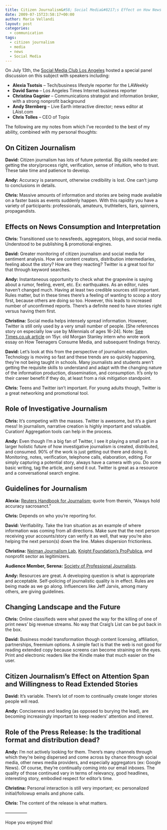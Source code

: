 ```yaml
---
title: Citizen Journalism&#58; Social Media&#8217;s Effect on How News is Reported and Consumed
date: 2009-07-15T23:58:17+00:00
author: Mario Vellandi
layout: post
categories:
  - communication
tags:
  - citizen journalism
  - media
  - news
  - Social Media
---
```

On July 13th, the [Social Media Club Los Angeles](http://www.socialmediaclub.la/) hosted a special panel discussion on this subject with speakers including:

  * **Alexia Tsotsis** &#8211; Tech/business lifestyle reporter for the LAWeekly
  * **David Sarno** &#8211; Los Angeles Times Internet business reporter
  * **Christina Gagnier** &#8211; Communications strategist and information broker, with a strong nonprofit background
  * **Andy Sternberg** &#8211; Live Earth interactive director; news editor at LAist.com
  * **Chris Tolles** &#8211; CEO of Topix

The following are my notes from which I&#8217;ve recorded to the best of my ability, combined with my personal thoughts:

## On Citizen Journalism

**David:** Citizen journalism has lots of future potential. Big skills needed are: getting the story/process right, verification, sense of intuition, who to trust. These take time and patience to develop.

**Andy:** Accuracy is paramount, otherwise credibility is lost. One can&#8217;t jump to conclusions in details.

**Chris:** Massive amounts of information and stories are being made available on a faster basis as events suddenly happen. With this rapidity you have a variety of participants: professionals, amateurs, truthtellers, liars, spinners, propagandists.

## Effects on News Consumption and Interpretation

**Chris:** Transitioned use to newsfeeds, aggregators, blogs, and social media. Understood to be publishing & promotional engines.

**David:** Greater monitoring of citizen journalism and social media for sentiment analysis. How are content creators, distribution intermediaries, feeling about the story? How are they reacting? Twitter is a great tool for that through keyword searches.

**Andy:** Instantaneous opportunity to check what the grapevine is saying about a rumor, feeling, event, etc. Ex: earthquakes. As an editor, rules haven&#8217;t changed much. Having at least two credible sources still important. Rules matter, but in these times there&#8217;s a feeling of wanting to scoop a story first, because others are doing so too. However, this leads to increased number of unconfirmed reports. There&#8217;s a definite need to have stories right versus having them first.

**Christina:** Social media helps intensely spread information. However, Twitter is still only used by a very small number of people. [She references story on especially low use by Milennials of ages 16-24]. Note: <a rel="nofollow" href="http://www.timesonline.co.uk/tol/news/uk/article6703399.ece">See Times.co.uk article</a> on 15yr. old Morgan Stanley intern who wrote work essay on How Teenagers Consume Media, and subsequent findings frenzy.

**David:** Let&#8217;s look at this from the perspective of journalism education. Technology is moving so fast and these trends are so quickly happening, they&#8217;re not being taught in schools. Many journalists and students aren&#8217;t getting the requisite skills to understand and adapt with the changing nature of the information production, dissemination, and consumption. It&#8217;s only to their career benefit if they do, at least from a risk mitigation standpoint.

**Chris:** Teens and Twitter isn&#8217;t important. For young adults though, Twitter is a great networking and promotional tool.

## Role of Investigative Journalism

**Chris:** It&#8217;s competing with the masses. Twitter is awesome, but it&#8217;s a giant mess! In journalism, narrative creation is highly important and valuable. Curation! Aggregation tools can help in the process.

**Andy:** Even though I&#8217;m a big fan of Twitter, I see it playing a small part in a larger holistic future of how investigative journalism is created, distributed, and consumed. 90% of the work is just getting out there and doing it. Monitoring, notes, verification, telephone calls, elaboration, editing. For simply capturing a potential story, always have a camera with you. Do some basic writing, tag the article, and send it out. Twitter is great as a resource and a conversational search engine.

## Guidelines for Journalism

**Alexia:** <a rel="nofollow" href="http://handbook.reuters.com">Reuters Handbook for Journalism</a>; quote from therein, &#8220;Always hold accuracy sacrosanct.&#8221;

**Chris:** Depends on who you&#8217;re reporting for.

**David:** Verifiability. Take the Iran situation as an example of where information was coming from all directions. Make sure that the next person receiving your accounts/story can verify it as well, that way you&#8217;re also helping the next person(s) down the line. Makes dispersion frictionless.

**Christina:** <a rel="nofollow" href="http://www.niemanlab.org/">Neiman Journalism Lab</a>, <a rel="nofollow" href="http://www.propublica.org/">Knight Foundation&#8217;s ProPublica</a>, and nonprofit sector as legitimizers.

**Audience Member, Serena:** <a rel="nofollow" href="http://www.spj.org">Society of Professional Journalists</a>.

**Andy:** Resources are great. A developing question is what is appropriate and acceptable. Self-policing of journalistic quality is in effect. Rules are being made as we go along. Influencers like Jeff Jarvis, among many others, are giving guidelines.

## Changing Landscape and the Future

**Chris:** Online classifieds were what paved the way for the killing of one of print news&#8217; big revenue streams. No way that Craig&#8217;s List can be put back in the box.

**David:** Business model transformation though content licensing, affiliation, partnerships, freemium options. A simple fact is that the web is not good for reading extended copy because screens can become straining on the eyes. Print and electronic readers like the Kindle make that much easier on the user.

## Citizen Journalism&#8217;s Effect on Attention Span and Willingness to Read Extended Stories

**David:** It&#8217;s variable. There&#8217;s lot of room to continually create longer stories people will read.

**Andy:** Conciseness and leading (as opposed to burying the lead), are becoming increasingly important to keep readers&#8217; attention and interest.

## Role of the Press Release: Is the traditional format and distribution dead?

**Andy:** I&#8217;m not actively looking for them. There&#8217;s many channels through which they&#8217;re being dispersed and come across by chance through social media, other news media providers, and especially aggregators (ex: Google News). Of course, they&#8217;re continually coming into our email inboxes. The quality of those continued vary in terms of relevancy, good headlines, interesting story, embodied respect for editor&#8217;s time.

**Christina:** Personal interaction is still very important; ex: personalized initial/followup emails and phone calls.

**Chris:** The content of the release is what matters.

&#8212;&#8212;&#8212;&#8212;&#8212;

Hope you enjoyed this!
